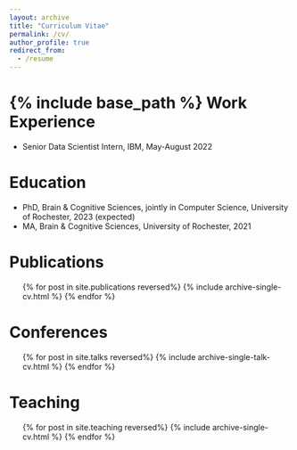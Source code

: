 ```yaml
---
layout: archive
title: "Curriculum Vitae"
permalink: /cv/
author_profile: true
redirect_from:
  - /resume
---
```


{% include base_path %}
Work Experience
======
* Senior Data Scientist Intern, IBM, May-August 2022

Education
======
* PhD, Brain & Cognitive Sciences, jointly in Computer Science, University of Rochester, 2023 (expected)
* MA, Brain & Cognitive Sciences, University of Rochester, 2021

Publications
======
  <ul>{% for post in site.publications reversed%}
    {% include archive-single-cv.html %}
  {% endfor %}</ul>
  
Conferences
======
  <ul>{% for post in site.talks reversed%}
    {% include archive-single-talk-cv.html %}
  {% endfor %}</ul>
  
Teaching
======
  <ul>{% for post in site.teaching reversed%}
    {% include archive-single-cv.html %}
  {% endfor %}</ul>
